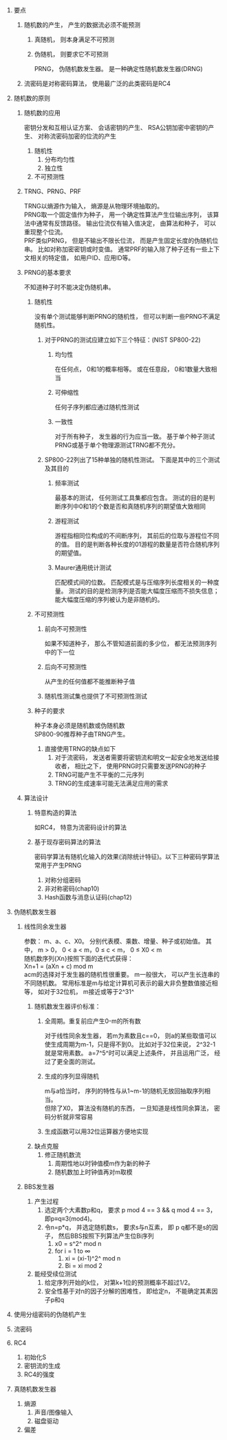 1. 要点
    1. 随机数的产生， 产生的数据流必须不能预测
        1. 真随机， 则本身满足不可预测
        2. 伪随机， 则要求它不可预测
       
            PRNG， 伪随机数发生器。 是一种确定性随机数发生器(DRNG)
    2. 流密码是对称密码算法， 使用最广泛的此类密码是RC4
2. 随机数的原则
    1. 随机数的应用
    
        密钥分发和互相认证方案、 会话密钥的产生、 RSA公钥加密中密钥的产生、 对称流密码加密的位流的产生
        1. 随机性
            1. 分布均匀性
            2. 独立性
        2. 不可预测性
    2. TRNG、PRNG、PRF
        
        TRNG以熵源作为输入， 熵源是从物理环境抽取的。<br>PRNG取一个固定值作为种子， 用一个确定性算法产生位输出序列， 该算法中通常有反馈路径。 输出位流仅有输入值决定， 由算法和种子， 可以重现整个位流。<br>PRF类似PRNG， 但是不输出不限长位流， 而是产生固定长度的伪随机位串。 比如对称加密密钥或时变值。 通常PRF的输入除了种子还有一些上下文相关的特定值， 如用户ID、应用ID等。
    3. PRNG的基本要求
        
        不知道种子时不能决定伪随机串。
        1. 随机性

            没有单个测试能够判断PRNG的随机性， 但可以判断一些PRNG不满足随机性。
            1. 对于PRNG的测试应建立如下三个特征：(NIST SP800-22)
                1. 均匀性
                    
                    在任何点， 0和1的概率相等。 或在任意段， 0和1数量大致相当
                2. 可伸缩性

                    任何子序列都应通过随机性测试
                3. 一致性

                    对于所有种子， 发生器的行为应当一致。 基于单个种子测试PRNG或基于单个物理源测试TRNG都不充分。
            2. SP800-22列出了15种单独的随机性测试。 下面是其中的三个测试及其目的
                1. 频率测试

                    最基本的测试， 任何测试工具集都应包含。 测试的目的是判断序列中0和1的个数是否和真随机序列的期望值大致相同
                2. 游程测试

                    游程指相同位构成的不间断序列， 其前后的位取与游程位不同的值。 目的是判断各种长度的01游程的数量是否符合随机序列的期望值。
                3. Maurer通用统计测试

                    匹配模式间的位数。 匹配模式是与压缩序列长度相关的一种度量。 测试的目的是检测序列是否能大幅度压缩而不损失信息； 能大幅度压缩的序列被认为是非随机的。
        2. 不可预测性

            1. 前向不可预测性

                如果不知道种子， 那么不管知道前面的多少位， 都无法预测序列中的下一位
            2. 后向不可预测性

                从产生的任何值都不能推断种子值
            3. 随机性测试集也提供了不可预测性测试
        3. 种子的要求

            种子本身必须是随机数或伪随机数<br>
            SP800-90推荐种子由TRNG产生。<br>
            1. 直接使用TRNG的缺点如下
                1. 对于流密码， 发送者需要将密钥流和明文一起安全地发送给接收者， 相比之下， 使用PRNG时只需要发送PRNG的种子
                2. TRNG可能产生不平衡的二元序列
                3. TRNG的生成速率可能无法满足应用的需求
    4. 算法设计
        1. 特意构造的算法

            如RC4， 特意为流密码设计的算法
        2. 基于现存密码算法的算法

            密码学算法有随机化输入的效果(消除统计特征)。以下三种密码学算法常用于产生PRNG
            1. 对称分组密码
            2. 非对称密码(chap10)
            3. Hash函数与消息认证码(chap12)
3. 伪随机数发生器
    1. 线性同余发生器

        参数： m、a、c、X0。 分别代表模、乘数、增量、种子或初始值。 其中， m > 0， 0 < a < m，0 ≤ c < m， 0 ≤ X0 < m<br>
        随机数序列{Xn}按照下面的迭代式获得：<br>
        Xn+1 = (aXn + c) mod m<br>
        acm的选择对于发生器的随机性很重要。 m一般很大， 可以产生长连串的不同随机数。 常用标准是m与给定计算机可表示的最大非负整数值接近相等， 如对于32位机， m接近或等于2^31^
        <br>
        1. 随机数发生器评价标准：
            1. 全周期。重复前应产生0-m的所有数

                对于线性同余发生器， 若m为素数且c==0， 则a的某些取值可以使生成周期为m-1，只是得不到0。 比如对于32位来说， 2^32-1就是常用素数。 a=7^5^时可以满足上述条件， 并且运用广泛， 经过了更全面的测试。
            2. 生成的序列显得随机

                m与a恰当时， 序列的特性与从1~m-1的随机无放回抽取序列相当。<br>但除了X0， 算法没有随机的东西， 一旦知道是线性同余算法， 密码分析就非常容易
            3. 生成函数可以用32位运算器方便地实现
        2. 缺点克服
            1. 修正随机数流
                1. 周期性地以时钟值模m作为新的种子
                2. 随机数加上时钟值再对m取模
    2. BBS发生器
        1. 产生过程
            1. 选定两个大素数p和q， 要求 p mod 4 == 3 && q mod 4 == 3， 即p≡q≡3(mod4)。
            2. 令n=p*q， 并选定随机数s， 要求s与n互素， 即 p q都不是s的因子， 然后BBS按照下列算法产生位Bi序列
                1. x0 = s^2^ mod n
                2. for i = 1 to ∞
                    1. xi = (xi-1)^2^ mod n
                    2. Bi = xi mod 2
        2. 能经受续位测试
            1. 给定序列开始的k位， 对第k+1位的预测概率不超过1/2。
            2. 安全性基于对n的因子分解的困难性， 即给定n， 不能确定其素因子p和q

4. 使用分组密码的伪随机产生
5. 流密码
6. RC4
    1. 初始化S
    2. 密钥流的生成
    3. RC4的强度
7. 真随机数发生器
    1. 熵源
        1. 声音/图像输入
        2. 磁盘驱动
    2. 偏差